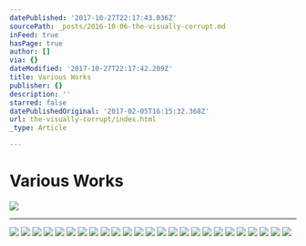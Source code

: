 ```yaml
---
datePublished: '2017-10-27T22:17:43.036Z'
sourcePath: _posts/2016-10-06-the-visually-corrupt.md
inFeed: true
hasPage: true
author: []
via: {}
dateModified: '2017-10-27T22:17:42.209Z'
title: Various Works
publisher: {}
description: ''
starred: false
datePublishedOriginal: '2017-02-05T16:15:32.368Z'
url: the-visually-corrupt/index.html
_type: Article

---
```

# Various Works
![](https://the-grid-user-content.s3-us-west-2.amazonaws.com/6436e980-9d53-4e5f-9ebb-e52c272bd8e2.jpg)

---

![](https://s3-us-west-2.amazonaws.com/the-grid-img/p/a9aa94f898ed4953c1a7a538a0650e158acc2a69.jpg)
![](https://s3-us-west-2.amazonaws.com/the-grid-img/p/6747baef04f1bf8e9051d5196c93bbd5fb07a492.jpg)
![](https://the-grid-user-content.s3-us-west-2.amazonaws.com/bb260add-ee8b-4516-bbaa-00bdaccf8a88.jpg)
![](https://the-grid-user-content.s3-us-west-2.amazonaws.com/61786344-1698-45c2-866e-56d834759e5b.jpg)
![](https://the-grid-user-content.s3-us-west-2.amazonaws.com/8a8dcaf9-1181-4cc6-8057-09bce3a50e5d.jpg)
![](https://s3-us-west-2.amazonaws.com/the-grid-img/p/c7d502382468b936bbcd4f76bbf1fdcf72327643.jpg)
![](https://the-grid-user-content.s3-us-west-2.amazonaws.com/9e066c7d-869f-4456-b3b8-752726ff9968.jpg)
![](https://the-grid-user-content.s3-us-west-2.amazonaws.com/0143303d-313b-4d38-b73f-1bf2f454b91b.jpg)
![](https://the-grid-user-content.s3-us-west-2.amazonaws.com/216e6774-bc23-4cec-90fa-d0b96a1c2646.jpg)
![](https://the-grid-user-content.s3-us-west-2.amazonaws.com/427b33dd-590f-4a1c-9918-ea4b07e3cabb.jpg)
![](https://the-grid-user-content.s3-us-west-2.amazonaws.com/f1645edb-ceb1-4f19-8652-68ead6d78f33.jpg)
![](https://the-grid-user-content.s3-us-west-2.amazonaws.com/1c5bc220-d15a-41c9-84ef-4f88c1e70c44.jpg)
![](https://s3-us-west-2.amazonaws.com/the-grid-img/p/292ef6f3619e46bd68b1b07f17c1a7bcec7b7f0c.jpg)
![](https://the-grid-user-content.s3-us-west-2.amazonaws.com/f3be2ba9-2a86-4538-bbd5-bfa126d8114f.jpg)
![](https://the-grid-user-content.s3-us-west-2.amazonaws.com/67ead2f3-5e52-4815-82b5-fc4c5d243bd9.jpg)
![](https://s3-us-west-2.amazonaws.com/the-grid-img/p/fdc92067a17f0bfa8294c208f3a666eb4a31adfa.jpg)
![](https://imgflo.herokuapp.com/graph/2b2431f8e7ba7b0/28e045d4f9940d1be3c1d573d0e53829/croprotate.jpg?cropheight=2751&cropwidth=8094&degrees=0&input=https%3A%2F%2Fs3-us-west-2.amazonaws.com%2Fthe-grid-img%2Fp%2Fe54dac5773153397cd7db11aa2573ad354e68dd2.jpg&x=24&y=0)
![](https://s3-us-west-2.amazonaws.com/the-grid-img/p/ab553031e1e2877b6b52f968daac826b100721a4.jpg)
![](https://s3-us-west-2.amazonaws.com/the-grid-img/p/18c1c672b75a498565c51764987b56c06164d907.jpg)
![](https://imgflo.herokuapp.com/graph/2b2431f8e7ba7b0/347dd7cdbec4c35587196c408b3237cc/croprotate.jpg?cropheight=2528&cropwidth=3840&degrees=0&input=https%3A%2F%2Fs3-us-west-2.amazonaws.com%2Fthe-grid-img%2Fp%2Faa409a0b7716fc6b1a414e8b16a09d163ad80180.jpg&x=0&y=19)
![](https://s3-us-west-2.amazonaws.com/the-grid-img/p/1bcf27a3e722a9bafd85e0d2fc26af3d1c46cbaf.jpg)
![](https://the-grid-user-content.s3-us-west-2.amazonaws.com/7f9b4870-ec14-4d0d-97c5-4544e5d61ac8.jpg)
![](https://the-grid-user-content.s3-us-west-2.amazonaws.com/0f22b902-08b6-4f9e-9ba0-1b0679ffae69.jpg)
![](https://the-grid-user-content.s3-us-west-2.amazonaws.com/c9e8e12d-bfe3-4a3f-af7c-409269bc162d.jpg)
![](https://the-grid-user-content.s3-us-west-2.amazonaws.com/1922a8b4-320b-4f26-84e7-371267ef0d74.jpg)